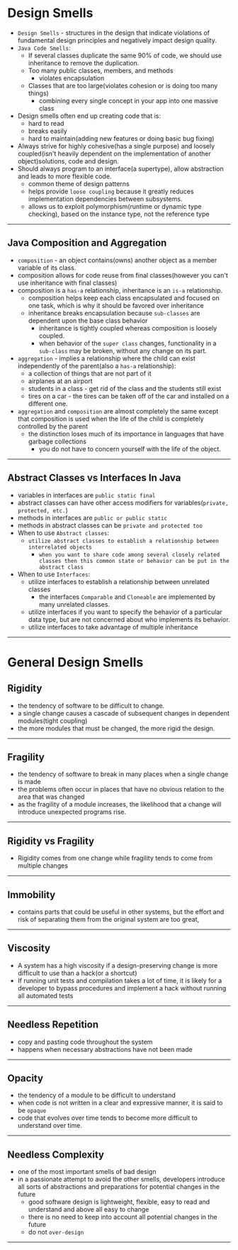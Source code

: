 # Design Smells
- `Design Smells` - structures in the design that indicate violations of fundamental design principles and negatively impact design quality.
- `Java Code Smells`:
  - If several classes duplicate the same 90% of code, we should use inheritance to remove the duplication.
  - Too many public classes, members, and methods
    - violates encapsulation
  - Classes that are too large(violates cohesion or is doing too many things)
    - combining every single concept in your app into one massive class
- Design smells often end up creating code that is:
  - hard to read
  - breaks easily
  - hard to maintain(adding new features or doing basic bug fixing)
- Always strive for highly cohesive(has a single purpose) and loosely coupled(isn't heavily dependent on the implementation of another object)solutions, code and design. 
- Should always program to an interface(a supertype), allow abstraction and leads to more flexible code.
  - common theme of design patterns
  - helps provide `loose coupling` because it greatly reduces implementation dependencies between subsystems.
  - allows us to exploit polymorphism(runtime or dynamic type checking), based on the instance type, not the reference type
---
  
## Java Composition and Aggregation
- `composition` - an object contains(owns) another object as a member variable of its class.
- composition allows for code reuse from final classes(however you can't use inheritance with final classes)
- composition is a `has-a` relationship, inheritance is an `is-a` relationship.
  - composition helps keep each class encapsulated and focused on one task, which is why it should be favored over inheritance
  - inheritance breaks encapsulation because `sub-classes` are dependent upon the base class behavior
    - inheritance is tightly coupled whereas composition is loosely coupled.
    - when behavior of the `super class` changes, functionality in a `sub-class` may be broken, without any change on its part. 
- `aggregation` - implies a relationship where the child can exist independently of the parent(also a `has-a` relationship):
  - a collection of things that are not part of it
  - airplanes at an airport
  - students in a class - get rid of the class and the students still exist
  - tires on a car - the tires can be taken off of the car and installed on a different one.
- `aggregation` and `composition` are almost completely the same except that composition is used when the life of the child is completely controlled by the parent
  - the distinction loses much of its importance in languages that have garbage collections
    - you do not have to concern yourself with the life of the object.
---
  
## Abstract Classes vs Interfaces In Java
- variables in interfaces are `public static final`
- abstract classes can have other access modifiers for variables(`private, protected, etc.`)
- methods in interfaces are `public or public static`
- methods in abstract classes can be `private and protected too`
- When to use `Abstract classes`:
  - `utilize abstract classes to establish a relationship between interrelated objects`
    - `when you want to share code among several closely related classes then this common state or behavior can be put in the abstract class`
- When to use `Interfaces`:
  - utilize interfaces to establish a relationship between unrelated classes
    - the interfaces `Comparable` and `Cloneable` are implemented by many unrelated classes.
  - utilize interfaces if you want to specify the behavior of a particular data type, but are not concerned about who implements its behavior.
  - utilize interfaces to take advantage of multiple inheritance
---

# General Design Smells

## Rigidity
- the tendency of software to be difficult to change.
- a single change causes a cascade of subsequent changes in dependent modules(tight coupling)
- the more modules that must be changed, the more rigid the design.
---

## Fragility
- the tendency of software to break in many places when a single change is made
- the problems often occur in places that have no obvious relation to the area that was changed
- as the fragility of a module increases, the likelihood that a change will introduce unexpected programs rise.
---

## Rigidity vs Fragility
- Rigidity comes from one change while fragility tends to come from multiple changes
---

## Immobility
- contains parts that could be useful in other systems, but the effort and risk of separating them from the original system are too great,
---

## Viscosity
- A system has a high viscosity if a design-preserving change is more difficult to use than a hack(or a shortcut)
- If running unit tests and compilation takes a lot of time, it is likely for a developer to bypass procedures and implement a hack without running all automated tests
---

## Needless Repetition
- copy and pasting code throughout the system
- happens when necessary abstractions have not been made
---

## Opacity
- the tendency of a module to be difficult to understand
- when code is not written in a clear and expressive manner, it is said to be `opaque`
- code that evolves over time tends to become more difficult to understand over time.
---

## Needless Complexity
- one of the most important smells of bad design
- in a passionate attempt to avoid the other smells, developers introduce all sorts of abstractions and preparations for potential changes in the future
  - good software design is lightweight, flexible, easy to read and understand and above all easy to change
  - there is no need to keep into account all potential changes in the future
  - do not `over-design`
---